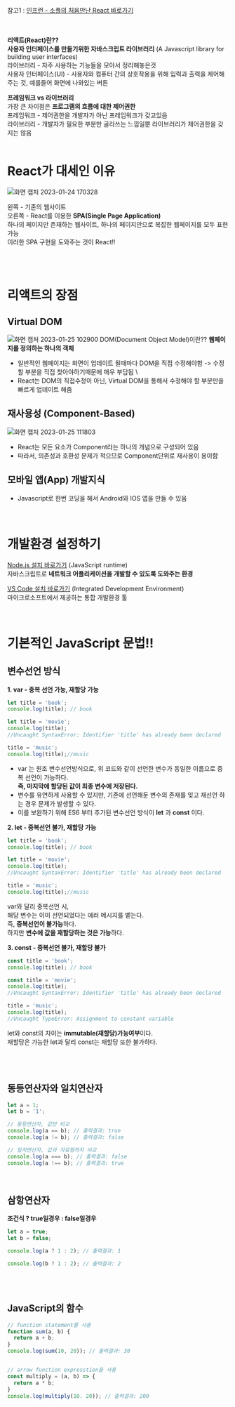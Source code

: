 참고1 : [인프런 - 소플의 처음만난 React 바로가기](https://www.inflearn.com/course/%EC%B2%98%EC%9D%8C-%EB%A7%8C%EB%82%9C-%EB%A6%AC%EC%95%A1%ED%8A%B8) \
<br><br>

**리액트(React)란??** \
**사용자 인터페이스를 만들기위한 자바스크립트 라이브러리** (A Javascript library for building user interfaces) \
라이브러리 - 자주 사용하는 기능들을 모아서 정리해놓은것 \
사용자 인터페이스(UI) - 사용자와 컴퓨터 간의 상호작용을 위해 입력과 출력을 제어해주는 것, 예를들어 화면에 나와있는 버튼

**프레임워크 vs 라이브러리** \
가장 큰 차이점은 **프로그램의 흐름에 대한 제어권한** \
프레임워크 - 제어권한을 개발자가 아닌 프레임워크가 갖고있음 \
라이브러리 - 개발자가 필요한 부분만 골라쓰는 느낌일뿐 라이브러리가 제어권한을 갖지는 않음
<br><br>

# React가 대세인 이유
![화면 캡처 2023-01-24 170328](https://user-images.githubusercontent.com/114986610/214280038-084dfa7f-93ec-44a1-9667-a809427b5dca.png)

왼쪽 - 기존의 웹사이트 \
오른쪽 - React를 이용한 **SPA(Single Page Application)** \
하나의 페이지만 존재하는 웹사이트, 하나의 페이지만으로 복잡한 웹페이지를 모두 표현 가능 \
이러한 SPA 구현을 도와주는 것이 React!!
<br><br><br><br>


# 리액트의 장점
## Virtual DOM
![화면 캡처 2023-01-25 102900](https://user-images.githubusercontent.com/114986610/214459884-502d4a82-db14-4221-bb51-292a79efe2fa.png)
DOM(Document Object Model)이란?? **웹페이지를 정의하는 하나의 객체**
- 일반적인 웹페이지는 화면이 업데이트 될때마다 DOM을 직접 수정해야함 -> 수정할 부분을 직접 찾아야하기때문에 매우 부담됨 \
- React는 DOM의 직접수정이 아닌, Virtual DOM을 통해서 수정해야 할 부분만을 빠르게 업데이트 해줌

## 재사용성 (Component-Based)
![화면 캡처 2023-01-25 111803](https://user-images.githubusercontent.com/114986610/214465834-40372fcc-723d-4b9b-84b9-35e4e52249e5.png)
- React는 모든 요소가 Component라는 하나의 개념으로 구성되어 있음
- 따라서, 의존성과 호환성 문제가 적으므로 Component단위로 재사용이 용이함

## 모바일 앱(App) 개발지식
- Javascript로 한번 코딩을 해서 Android와 IOS 앱을 만들 수 있음
<br><br><br>

# 개발환경 설정하기
[Node.js 설치 바로가기](https://nodejs.org/ko/download/) (JavaScript runtime) \
자바스크립트로 **네트워크 어플리케이션을 개발할 수 있도록 도와주는 환경**

[VS Code 설치 바로가기](https://code.visualstudio.com/) (Integrated Development Environment) \
마이크로소프트에서 제공하는 통합 개발환경 툴
<br><br><br>


# 기본적인 JavaScript 문법!!
## 변수선언 방식
**1. var - 중복 선언 가능, 재할당 가능**
```javascript
let title = 'book';
console.log(title); // book

let title = 'movie';
console.log(title); 
//Uncaught SyntaxError: Identifier 'title' has already been declared

title = 'music';
console.log(title);//music
```
- var 는 원조 변수선언방식으로, 위 코드와 같이 선언한 변수가 동일한 이름으로 중복 선언이 가능하다. \
**즉, 마지막에 할당된 값이 최종 변수에 저장된다.**
- 변수를 유연하게 사용할 수 있지만, 기존에 선언해둔 변수의 존재를 잊고 재선언 하는 경우 문제가 발생할 수 있다.
- 이를 보완하기 위해 ES6 부터 추가된 변수선언 방식이 **let** 과 **const** 이다.

**2. let - 중복선언 불가, 재할당 가능**
```javascript
let title = 'book';
console.log(title); // book

let title = 'movie';
console.log(title); 
//Uncaught SyntaxError: Identifier 'title' has already been declared

title = 'music';
console.log(title);//music
```
var와 달리 중복선언 시, \
해당 변수는 이미 선언되었다는 에러 메시지를 뱉는다. \
즉, **중복선언이 불가능**하다. \
하지만 **변수에 값을 재할당하는 것은 가능**하다.

**3. const - 중복선언 불가, 재할당 불가**
```javascript
const title = 'book';
console.log(title); // book

const title = 'movie';
console.log(title); 
//Uncaught SyntaxError: Identifier 'title' has already been declared

title = 'music';
console.log(title);
//Uncaught TypeError: Assignment to constant variable
```
let와 const의 차이는 **immutable(재할당)가능여부**이다. \
재할당은 가능한 let과 달리 const는 재할당 또한 불가하다.
<br><br><br><br>


## 동등연산자와 일치연산자
```javascript
let a = 1;
let b = '1';

// 동등연산자, 값만 비교
console.log(a == b); // 출력결과: true
console.log(a != b); // 출력결과: false

// 일치연산자, 값과 자료형까지 비교
console.log(a === b); // 출력결과: false
console.log(a !== b); // 출력결과: true
```
<br>


## 삼항연산자
**조건식 ? true일경우 : false일경우**
```javascript
let a = true;
let b = false;

console.log(a ? 1 : 2); // 출력결과: 1

console.log(b ? 1 : 2); // 출력결과: 2
```
<br><br>


## JavaScript의 함수
```javascript
// function statement를 사용
function sum(a, b) {
  return a + b;
}
console.log(sum(10, 20)); // 출력결과: 30


// arrow function expresstion을 사용
const multiply = (a, b) => {
  return a * b;
}
console.log(multiply(10. 20)); // 출력결과: 200
```
